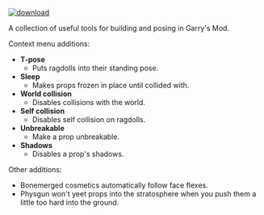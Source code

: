 [![download](https://img.shields.io/badge/download-Steam%20Workshop-blue)](https://steamcommunity.com/sharedfiles/filedetails/?id=2479083959)

A collection of useful tools for building and posing in Garry's Mod.

Context menu additions:
- **T-pose**
  - Puts ragdolls into their standing pose.
- **Sleep**
  - Makes props frozen in place until collided with.
- **World collision**
  - Disables collisions with the world.
- **Self collision**
  - Disables self collision on ragdolls.
- **Unbreakable**
  - Make a prop unbreakable.
- **Shadows**
  - Disables a prop's shadows.

Other additions:
- Bonemerged cosmetics automatically follow face flexes.
- Physgun won't yeet props into the stratosphere when you push them a little too hard into the ground.
